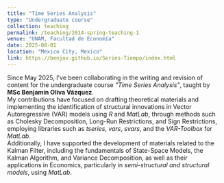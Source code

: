 ```yaml
---
title: "Time Series Analysis"
type: "Undergraduate course"
collection: teaching
permalink: /teaching/2014-spring-teaching-1
venue: "UNAM, Facultad de Economía"
date: 2025-08-01
location: "Mexico City, Mexico"
link: https://benjov.github.io/Series-Tiempo/index.html
---
```


Since May 2025, I've been collaborating in the writing and revision of content for the undergraduate course *"Time Series Analysis"*, taught by **MSc Benjamín Oliva Vázquez**. <br>
My contributions have focused on drafting theoretical materials and implementing the identification of structural innovations in Vector Autoregressive (VAR) models using *R* and *MatLab*, through methods such as Cholesky Decomposition, Long-Run Restrictions, and Sign Restrictions, employing libraries such as *tseries*, *vars*, *svars*, and the *VAR-Toolbox* for *MatLab*. <br>
Additionally, I have supported the development of materials related to the Kalman Filter, including the fundamentals of State-Space Models, the Kalman Algorithm, and Variance Decomposition, as well as their applications in Economics, particularly in *semi-structural and structural models*, using *MatLab*.